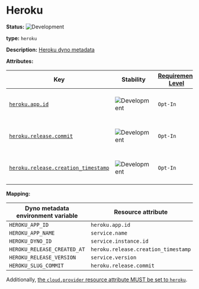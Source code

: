 # Heroku

<!-- semconv entity.heroku -->
<!-- NOTE: THIS TEXT IS AUTOGENERATED. DO NOT EDIT BY HAND. -->
<!-- see templates/registry/markdown/snippet.md.j2 -->
<!-- prettier-ignore-start -->
<!-- markdownlint-capture -->
<!-- markdownlint-disable -->


**Status:** ![Development](https://img.shields.io/badge/-development-blue)

**type:** `heroku`

**Description:** [Heroku dyno metadata](https://devcenter.heroku.com/articles/dyno-metadata)

**Attributes:**

| Key | Stability | [Requirement Level](https://opentelemetry.io/docs/specs/semconv/general/attribute-requirement-level/) | Value Type | Description | Example Values |
|---|---|---|---|---|---|
| [`heroku.app.id`](/docs/registry/attributes/heroku.md) | ![Development](https://img.shields.io/badge/-development-blue) | `Opt-In` | string | Unique identifier for the application | `2daa2797-e42b-4624-9322-ec3f968df4da` |
| [`heroku.release.commit`](/docs/registry/attributes/heroku.md) | ![Development](https://img.shields.io/badge/-development-blue) | `Opt-In` | string | Commit hash for the current release | `e6134959463efd8966b20e75b913cafe3f5ec` |
| [`heroku.release.creation_timestamp`](/docs/registry/attributes/heroku.md) | ![Development](https://img.shields.io/badge/-development-blue) | `Opt-In` | string | Time and date the release was created | `2022-10-23T18:00:42Z` |

<!-- markdownlint-restore -->
<!-- prettier-ignore-end -->
<!-- END AUTOGENERATED TEXT -->
<!-- endsemconv -->

**Mapping:**

| Dyno metadata environment variable | Resource attribute                  |
|------------------------------------|-------------------------------------|
| `HEROKU_APP_ID`                    | `heroku.app.id`                     |
| `HEROKU_APP_NAME`                  | `service.name`                      |
| `HEROKU_DYNO_ID`                   | `service.instance.id`               |
| `HEROKU_RELEASE_CREATED_AT`        | `heroku.release.creation_timestamp` |
| `HEROKU_RELEASE_VERSION`           | `service.version`                   |
| `HEROKU_SLUG_COMMIT`               | `heroku.release.commit`             |

Additionally, [the `cloud.provider` resource attribute MUST be set to `heroku`](../cloud.md).
